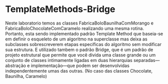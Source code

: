 # TemplateMethods-Bridge

Neste laboratorio temos as classes FabricaBoloBaunilhaComMorango e FabricaBoloChocolateComCaramelo realizando uma mesma rotina. Portanto, esta sendo implementado padrão Template Method que baseia-se em definir o esqueleto de um algoritmo na superclasse mas deixa as subclasses sobrescreverem etapas específicas do algoritmo sem modificar sua estrutura. E utilizado tambem o padrão Bridge, que é um padrão de projeto estrutural que permite que você divida uma classe grande ou um conjunto de classes intimamente ligadas em duas hierarquias separadas—abstração e implementação—que podem ser desenvolvidas independentemente umas das outras. (No caso das classes Chocolate, Baunilha, Caramelo)
